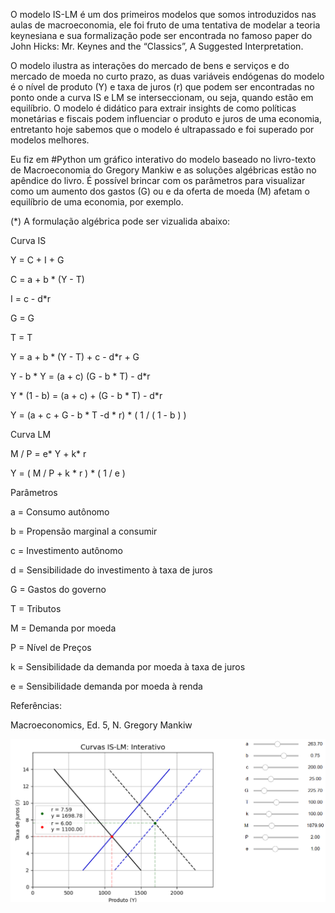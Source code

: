 O modelo IS-LM é um dos primeiros modelos que somos introduzidos nas aulas de macroeconomia, ele foi fruto de uma tentativa de modelar a teoria keynesiana e sua formalização pode ser encontrada no famoso paper do John Hicks: Mr. Keynes and the “Classics”, A Suggested Interpretation.

O modelo ilustra as interações do mercado de bens e serviços e do mercado de moeda no curto prazo, as duas variáveis endógenas do modelo é o nível de produto (Y) e taxa de juros (r) que podem ser encontradas no ponto onde a curva IS e LM se interseccionam, ou seja, quando estão em equilíbrio. O modelo é didático para extrair insights de como políticas monetárias e fiscais podem influenciar o produto e juros de uma economia, entretanto hoje sabemos que o modelo é ultrapassado e foi superado por modelos melhores.

Eu fiz em #Python um gráfico interativo do modelo baseado no livro-texto de Macroeconomia do Gregory Mankiw e as soluções algébricas estão no apêndice do livro. É possível brincar com os parâmetros para visualizar como um aumento dos gastos (G) ou e da oferta de moeda (M) afetam o equilíbrio de uma economia, por exemplo.

(*) A formulação algébrica pode ser vizualida abaixo:


Curva IS

Y = C + I + G

C = a + b * (Y - T)

I = c - d*r

G = G

T = T

Y = a + b * (Y - T) + c - d*r + G

Y - b * Y = (a + c) (G - b * T) - d*r

Y * (1 - b) = (a + c) + (G - b * T) - d*r 

Y = (a + c + G - b * T -d * r) * ( 1 / ( 1 - b ) )


Curva LM

M / P = e* Y + k* r

Y = ( M / P + k * r ) * ( 1 / e )


Parâmetros

a = Consumo autônomo

b = Propensão marginal a consumir

c = Investimento autônomo

d = Sensibilidade do investimento à taxa de juros

G = Gastos do governo

T = Tributos

M = Demanda por moeda

P = Nível de Preços

k = Sensibilidade da demanda por moeda à taxa de juros

e = Sensibilidade demanda por moeda à renda

Referências: 

Macroeconomics, Ed. 5, N. Gregory Mankiw

![Modelo IS-LM](https://github.com/emanuelprd/Modelo-IS-LM/blob/main/modelo%20is-lm.png)
